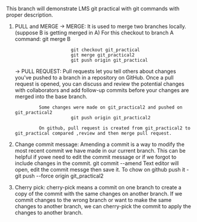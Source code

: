 This branch will demonstrate LMS git practical with git commands with proper description.

1. PULL and MERGE
    -> MERGE:   It is used to merge two branches locally. (suppose B is getting merged in A)
                For this checkout to branch A
                command:    git merge B

                            git checkout git_practical
                            git merge git_practical2
                            git push origin git_practical

    -> PULL REQUEST: Pull requests let you tell others about changes you've pushed to a branch in a repository on GitHub. Once a pull request is opened, you can discuss and review the potential changes with collaborators and add follow-up commits before your changes are merged into the base branch.

                Some changes were made on git_practical2 and pushed on git_practical2
                            git push origin git_practical2

                On github, pull request is created from git_practical2 to git_practical compared ,review and then merge pull request.


2. Change commit message: Amending a commit is a way to modify the most recent commit we have made in our current branch. This can be helpful if yowe need to edit the commit message or if we forgot to include changes in the commit. 
                            git commit --amend
                Text editor will open, edit the commit messge then save it. To chow on github push it -
                            git push --force origin git_practical2


3. Cherry pick: cherry-pick means a commit on one branch to create a copy of the commit with the same changes on another branch. If we commit changes to the wrong branch or want to make the same changes to another branch, we can cherry-pick the commit to apply the changes to another branch.


                    
                    







                    